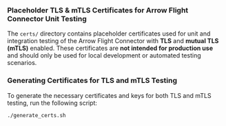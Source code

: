 ### Placeholder TLS & mTLS Certificates for Arrow Flight Connector Unit Testing
The `certs/` directory contains placeholder certificates used for unit and integration testing of the Arrow Flight Connector with **TLS** and **mutual TLS (mTLS)** enabled. These certificates are **not intended for production use** and should only be used for local development or automated testing scenarios.

### Generating Certificates for TLS and mTLS Testing
To generate the necessary certificates and keys for both TLS and mTLS testing, run the following script:

`./generate_certs.sh`
